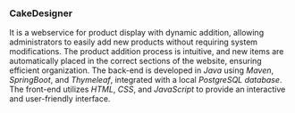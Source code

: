 ### CakeDesigner
It is a webservice for product display with dynamic addition, allowing administrators to easily add new products without requiring system modifications. The product addition process is intuitive, and new items are automatically placed in the correct sections of the website, ensuring efficient organization. The back-end is developed in *Java* using *Maven*, *SpringBoot*, and *Thymeleaf*, integrated with a local *PostgreSQL database*. The front-end utilizes *HTML*, *CSS*, and *JavaScript* to provide an interactive and user-friendly interface.
